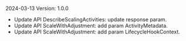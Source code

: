 2024-03-13 Version: 1.0.0
- Update API DescribeScalingActivities: update response param.
- Update API ScaleWithAdjustment: add param ActivityMetadata.
- Update API ScaleWithAdjustment: add param LifecycleHookContext.


